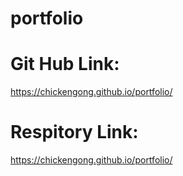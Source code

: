 # portfolio

# Git Hub Link: 
https://chickengong.github.io/portfolio/

# Respitory Link:
https://chickengong.github.io/portfolio/
